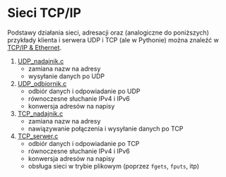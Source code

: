 # Sieci TCP/IP

Podstawy działania sieci, adresacji oraz (analogiczne do poniższych) przykłady klienta i serwera UDP i TCP (ale w Pythonie) można znaleźć w [TCP/IP & Ethernet](http://www.opcode.eu.org/Sieci.pdf).

1. [UDP_nadajnik.c](UDP_nadajnik.c)
	* zamiana nazw na adresy
	* wysyłanie danych po UDP
2. [UDP_odbiornik.c](UDP_odbiornik.c)
	* odbiór danych i odpowiadanie po UDP
	* równoczesne słuchanie IPv4 i IPv6
	* konwersja adresów na napisy
3. [TCP_nadajnik.c](TCP_nadajnik.c)
	* zamiana nazw na adresy
	* nawiązywanie połączenia i wysyłanie danych po TCP
4. [TCP_serwer.c](TCP_serwer.c)
	* odbiór danych i odpowiadanie po TCP
	* równoczesne słuchanie IPv4 i IPv6
	* konwersja adresów na napisy
	* obsługa sieci w trybie plikowym (poprzez `fgets`, `fputs`, itp)
